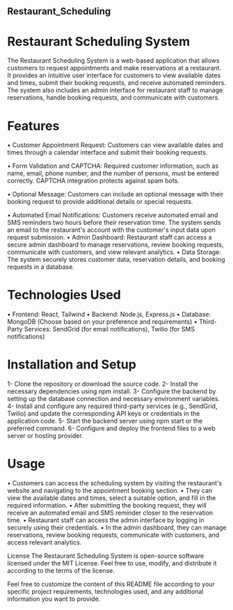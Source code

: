 ## Restaurant_Scheduling

# Restaurant Scheduling System
The Restaurant Scheduling System is a web-based application that allows customers to request appointments and make reservations at a restaurant. It provides an intuitive user interface for customers to view available dates and times, submit their booking requests, and receive automated reminders. The system also includes an admin interface for restaurant staff to manage reservations, handle booking requests, and communicate with customers.

# Features
•  Customer Appointment Request: Customers can view available dates and times through a calendar interface and submit their booking requests.

•  Form Validation and CAPTCHA: Required customer information, such as name, email, phone number, and the number of persons, must be entered correctly.      CAPTCHA integration protects against spam bots.

•  Optional Message: Customers can include an optional message with their booking request to provide additional details or special requests.

•  Automated Email Notifications: Customers receive automated email and SMS reminders two hours before their reservation time. The system sends an email       to the restaurant's account with the customer's input data upon request submission.
•  Admin Dashboard: Restaurant staff can access a secure admin dashboard to manage reservations, review booking requests, communicate with customers, and     view relevant analytics.
•  Data Storage: The system securely stores customer data, reservation details, and booking requests in a database.

# Technologies Used
• Frontend: React, Tailwind
• Backend: Node.js, Express.js
• Database:  MongoDB (Choose based on your preference and requirements)
• Third-Party Services: SendGrid (for email notifications), Twilio (for SMS notifications)

# Installation and Setup
1- Clone the repository or download the source code.
2- Install the necessary dependencies using npm install.
3- Configure the backend by setting up the database connection and necessary environment variables.
4- Install and configure any required third-party services (e.g., SendGrid, Twilio) and update the corresponding API keys or credentials in the        application code.
5- Start the backend server using npm start or the preferred command.
6- Configure and deploy the frontend files to a web server or hosting provider.

# Usage
• Customers can access the scheduling system by visiting the restaurant's website and navigating to the appointment booking section.
• They can view the available dates and times, select a suitable option, and fill in the required information.
• After submitting the booking request, they will receive an automated email and SMS reminder closer to the reservation time.
• Restaurant staff can access the admin interface by logging in securely using their credentials.
• In the admin dashboard, they can manage reservations, review booking requests, communicate with customers, and access relevant analytics.


License
The Restaurant Scheduling System is open-source software licensed under the MIT License. Feel free to use, modify, and distribute it according to the terms of the license.


Feel free to customize the content of this README file according to your specific project requirements, technologies used, and any additional information you want to provide.





